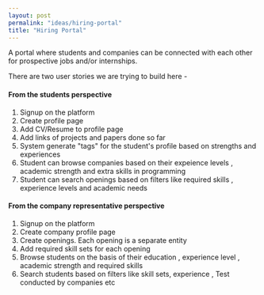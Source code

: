 ```yaml
---
layout: post
permalink: "ideas/hiring-portal"
title: "Hiring Portal"
---
```


A portal where students and companies can be connected with each other
for prospective jobs and/or internships.

There are two user stories we are trying to build here -

#### From the students perspective

1. Signup on the platform
2. Create profile page
3. Add CV/Resume to profile page
4. Add links of projects and papers done so far 
5. System generate "tags" for the student's profile based on strengths and experiences
6. Student can browse companies based on their expeience levels , academic strength and extra skills in programming  
7. Student can search openings based on filters like required skills , experience levels and academic needs 


#### From the company representative perspective

1. Signup on the platform
2. Create company profile page
3. Create openings. Each opening is a separate entity
4. Add required skill sets for each opening
5. Browse students on the basis of their education , experience level , academic strength and required skills 
6. Search students based on filters like skill sets, experience , Test conducted by companies etc